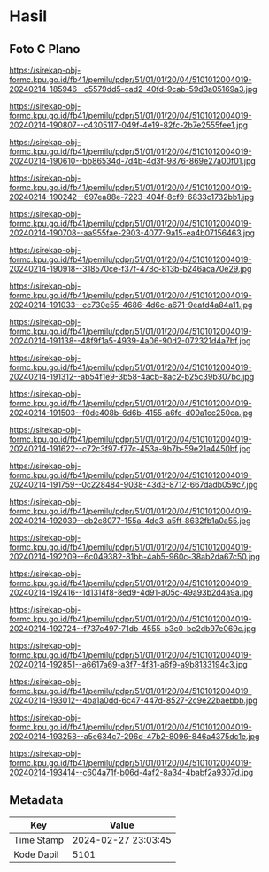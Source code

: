 # Hasil

## Foto C Plano

https://sirekap-obj-formc.kpu.go.id/fb41/pemilu/pdpr/51/01/01/20/04/5101012004019-20240214-185946--c5579dd5-cad2-40fd-9cab-59d3a05169a3.jpg

https://sirekap-obj-formc.kpu.go.id/fb41/pemilu/pdpr/51/01/01/20/04/5101012004019-20240214-190807--c4305117-049f-4e19-82fc-2b7e2555fee1.jpg

https://sirekap-obj-formc.kpu.go.id/fb41/pemilu/pdpr/51/01/01/20/04/5101012004019-20240214-190610--bb86534d-7d4b-4d3f-9876-869e27a00f01.jpg

https://sirekap-obj-formc.kpu.go.id/fb41/pemilu/pdpr/51/01/01/20/04/5101012004019-20240214-190242--697ea88e-7223-404f-8cf9-6833c1732bb1.jpg

https://sirekap-obj-formc.kpu.go.id/fb41/pemilu/pdpr/51/01/01/20/04/5101012004019-20240214-190708--aa955fae-2903-4077-9a15-ea4b07156463.jpg

https://sirekap-obj-formc.kpu.go.id/fb41/pemilu/pdpr/51/01/01/20/04/5101012004019-20240214-190918--318570ce-f37f-478c-813b-b246aca70e29.jpg

https://sirekap-obj-formc.kpu.go.id/fb41/pemilu/pdpr/51/01/01/20/04/5101012004019-20240214-191033--cc730e55-4686-4d6c-a671-9eafd4a84a11.jpg

https://sirekap-obj-formc.kpu.go.id/fb41/pemilu/pdpr/51/01/01/20/04/5101012004019-20240214-191138--48f9f1a5-4939-4a06-90d2-072321d4a7bf.jpg

https://sirekap-obj-formc.kpu.go.id/fb41/pemilu/pdpr/51/01/01/20/04/5101012004019-20240214-191312--ab54f1e9-3b58-4acb-8ac2-b25c39b307bc.jpg

https://sirekap-obj-formc.kpu.go.id/fb41/pemilu/pdpr/51/01/01/20/04/5101012004019-20240214-191503--f0de408b-6d6b-4155-a6fc-d09a1cc250ca.jpg

https://sirekap-obj-formc.kpu.go.id/fb41/pemilu/pdpr/51/01/01/20/04/5101012004019-20240214-191622--c72c3f97-f77c-453a-9b7b-59e21a4450bf.jpg

https://sirekap-obj-formc.kpu.go.id/fb41/pemilu/pdpr/51/01/01/20/04/5101012004019-20240214-191759--0c228484-9038-43d3-8712-667dadb059c7.jpg

https://sirekap-obj-formc.kpu.go.id/fb41/pemilu/pdpr/51/01/01/20/04/5101012004019-20240214-192039--cb2c8077-155a-4de3-a5ff-8632fb1a0a55.jpg

https://sirekap-obj-formc.kpu.go.id/fb41/pemilu/pdpr/51/01/01/20/04/5101012004019-20240214-192209--6c049382-81bb-4ab5-960c-38ab2da67c50.jpg

https://sirekap-obj-formc.kpu.go.id/fb41/pemilu/pdpr/51/01/01/20/04/5101012004019-20240214-192416--1d1314f8-8ed9-4d91-a05c-49a93b2d4a9a.jpg

https://sirekap-obj-formc.kpu.go.id/fb41/pemilu/pdpr/51/01/01/20/04/5101012004019-20240214-192724--f737c497-71db-4555-b3c0-be2db97e069c.jpg

https://sirekap-obj-formc.kpu.go.id/fb41/pemilu/pdpr/51/01/01/20/04/5101012004019-20240214-192851--a6617a69-a3f7-4f31-a6f9-a9b8133194c3.jpg

https://sirekap-obj-formc.kpu.go.id/fb41/pemilu/pdpr/51/01/01/20/04/5101012004019-20240214-193012--4ba1a0dd-6c47-447d-8527-2c9e22baebbb.jpg

https://sirekap-obj-formc.kpu.go.id/fb41/pemilu/pdpr/51/01/01/20/04/5101012004019-20240214-193258--a5e634c7-296d-47b2-8096-846a4375dc1e.jpg

https://sirekap-obj-formc.kpu.go.id/fb41/pemilu/pdpr/51/01/01/20/04/5101012004019-20240214-193414--c604a71f-b06d-4af2-8a34-4babf2a9307d.jpg


## Metadata

| Key        | Value               |
| ---------- | ------------------- |
| Time Stamp | 2024-02-27 23:03:45 |
| Kode Dapil | 5101                |




